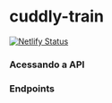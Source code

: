 # cuddly-train

[![Netlify Status](https://api.netlify.com/api/v1/badges/b7601f6b-8eba-445b-830c-50dcec25e858/deploy-status)](https://app.netlify.com/sites/cuddly-train/deploys)
 
 
### Acessando a API

### Endpoints
